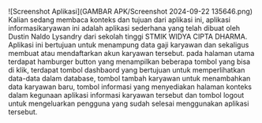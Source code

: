 ![Screenshot Aplikasi](GAMBAR APK/Screenshot 2024-09-22 135646.png)
Kalian sedang membaca konteks dan tujuan dari aplikasi ini, aplikasi informasikaryawan ini adalah aplikasi sederhana yang telah dibuat oleh Dustin Naldo Lysandry dari sekolah tinggi STMIK WIDYA CIPTA DHARMA. Aplikasi ini bertujuan untuk menampung data gaji karyawan dan sekaligus membuat atau mendaftarkan akun karyawan tersebut. pada halaman utama terdapat hamburger button yang menampilkan beberapa tombol
yang bisa di klik, terdapat tombol dashbaord yang bertujuan untuk memperlihatkan data-data dalam database, tombol tambah karyawan untuk menambahkan data karyawan baru,
tombol informasi yang menyediakan halaman konteks dalam kegunaan aplikasi informasi karyawan tersebut dan tombol logout untuk mengeluarkan pengguna yang sudah selesai menggunakan aplikasi tersebut.
